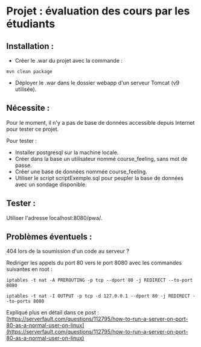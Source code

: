 # Projet : évaluation des cours par les étudiants

## Installation :

- Créer le .war du projet avec la commande : 

`mvn clean package`

- Déployer le .war dans le dossier webapp d'un serveur Tomcat (v9 utilisée).

## Nécessite :

Pour le moment, il n'y a pas de base de données accessible depuis Internet pour tester ce projet.

Pour tester :	
- Installer postgresql sur la machine locale.
- Créer dans la base un utilisateur nommé course_feeling, sans mot de passe.
- Créer une base de données nommée course_feeling.
- Utiliser le script scriptExemple.sql pour peupler la base de données avec un sondage disponible.

## Tester : 

Utiliser l'adresse localhost:8080/pwa/.

## Problèmes éventuels :

404 lors de la soumission d'un code au serveur ?

Rediriger les appels du port 80 vers le port 8080 avec les commandes suivantes en root :

`iptables -t nat -A PREROUTING -p tcp --dport 80 -j REDIRECT --to-port 8080`

`iptables -t nat -I OUTPUT -p tcp -d 127.0.0.1 --dport 80 -j REDIRECT --to-ports 8080`

Expliqué plus en détail dans ce post : [https://serverfault.com/questions/112795/how-to-run-a-server-on-port-80-as-a-normal-user-on-linux](https://serverfault.com/questions/112795/how-to-run-a-server-on-port-80-as-a-normal-user-on-linux)